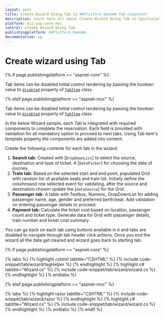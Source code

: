 ```yaml
---
layout: post
title: Create Wizard Using Tab in ##Platform_Name## Tab Component
description: Learn here all about Create Wizard Using Tab in Syncfusion ##Platform_Name## Tab component of Syncfusion Essential JS 2 and more.
platform: ej2-asp-core-mvc
control: Create Wizard Using Tab
publishingplatform: ##Platform_Name##
documentation: ug
---
```



# Create wizard using Tab

{% if page.publishingplatform == "aspnet-core" %}

Tab items can be disabled initial control rendering by passing the boolean value to [`disabled`](https://help.syncfusion.com/cr/aspnetcore-js2/Syncfusion.EJ2.Navigations.TabTabItem.html#Syncfusion_EJ2_Navigations_TabTabItem_Disabled) property of [`TabItem`](https://help.syncfusion.com/cr/aspnetcore-js2/Syncfusion.EJ2.Navigations.TabTabItem.html) class.

{% elsif page.publishingplatform == "aspnet-mvc" %}

Tab items can be disabled initial control rendering by passing the boolean value to [`disabled`](https://help.syncfusion.com/cr/aspnetmvc-js2/Syncfusion.EJ2.Navigations.TabTabItem.html#Syncfusion_EJ2_Navigations_TabTabItem_Disabled) property of [`TabItem`](https://help.syncfusion.com/cr/aspnetmvc-js2/Syncfusion.EJ2.Navigations.TabTabItem.html) class.

In the below Wizard sample, each Tab is integrated with required components to complete the reservation. Each field is provided with validation for all mandatory option to proceed to next tabs. Using Tab item's template property the components are added into content.

Create the following contents for each tab in the wizard.
1. **Search tab:**
   Created with [`DropDownList`] to select the source, destination and type of ticket. A [`DatePicker`] for choosing the date of journey.
2. **Train tab:**
   Based on the selected start and end point, populated Grid with random list of available seats and train list. Initially define the columnsand row selected event for validating, after the source and destination chosen update the [`dataSource`] for the Grid.
3. **Passenger tab:**
   A table with Textbox, Numeric, DropDownList for adding passenger name, age, gender and preferred berth/seat. Add validation on entering passenger details to proceed.
4. **Payment tab:**
   Calculate the ticket cost based on location, passenger count and ticket type. Generate data for Grid with passenger details, train number and ticket cost summary.

You can go back on each tab using buttons available in it and tabs are disabled to navigate through tab header click actions. Once you end the wizard all the data get cleared and wizard goes back to starting tab.

{% if page.publishingplatform == "aspnet-core" %}

{% tabs %}
{% highlight cshtml tabtitle="CSHTML" %}
{% include code-snippet/tab/wizard/tagHelper %}
{% endhighlight %}
{% highlight c# tabtitle="Wizard.cs" %}
{% include code-snippet/tab/wizard/wizard.cs %}
{% endhighlight %}
{% endtabs %}

{% elsif page.publishingplatform == "aspnet-mvc" %}

{% tabs %}
{% highlight razor tabtitle="CSHTML" %}
{% include code-snippet/tab/wizard/razor %}
{% endhighlight %}
{% highlight c# tabtitle="Wizard.cs" %}
{% include code-snippet/tab/wizard/wizard.cs %}
{% endhighlight %}
{% endtabs %}
{% endif %}

